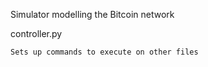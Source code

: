 Simulator modelling the Bitcoin network

controller.py

	Sets up commands to execute on other files 